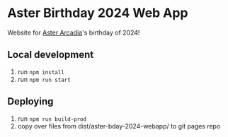 # Aster Birthday 2024 Web App

Website for [Aster Arcadia](https://www.youtube.com/channel/UCpzxZW5kghGnO5TmAFJQAVw)'s birthday of 2024!

## Local development

1. run `npm install`
2. run `npm run start`

## Deploying

1. run `npm run build-prod`
2. copy over files from dist/aster-bday-2024-webapp/ to git pages repo
